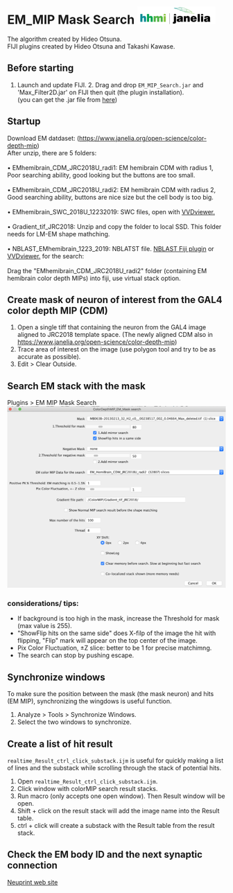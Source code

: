 # EM_MIP Mask Search [![LinkToJanelia](https://github.com/JaneliaSciComp/EM_MIP_search/blob/master/images/jrc_logo_180x40.png)](https://www.janelia.org)
The algorithm created by Hideo Otsuna.  
FIJI plugins created by Hideo Otsuna and Takashi Kawase.  

## Before starting
 1. Launch and update FIJI.
	2. Drag and drop `EM_MIP_Search.jar` and 'Max_Filter2D.jar' on FIJI then quit (the plugin installation).  
	(you can get the .jar file from [here](https://github.com/JaneliaSciComp/EM_MIP_Search/blob/master/EM_MIP_Mask_Search.jar)) 

## Startup
Download EM datdaset: (https://www.janelia.org/open-science/color-depth-mip)<br/>
After unzip, there are 5 folders:<br/><br/>
• EMhemibrain_CDM_JRC2018U_radi1: EM hemibrain CDM with radius 1, Poor searching ability, good looking but the buttons are too small.<br/><br/>
• EMhemibrain_CDM_JRC2018U_radi2: EM hemibrain CDM with radius 2, Good searching ability, buttons are nice size but the cell body is too big. <br/><br/>
• EMhemibrain_SWC_2018U_12232019: SWC files, open with [VVDviewer.](https://github.com/takashi310/VVD_Viewer/releases)<br/><br/>
• Gradient_tif_JRC2018: Unzip and copy the folder to local SSD. This folder needs for LM-EM shape mathching.<br/><br/>
• NBLAST_EMhemibrain_1223_2019: NBLATST file. [NBLAST Fiji plugin](https://github.com/JaneliaSciComp/NBLAST_Scripts/releases) or [VVDviewer.](https://github.com/takashi310/VVD_Viewer/releases) for the search: <br/>
<br/>
Drag the "EMhemibrain_CDM_JRC2018U_radi2" folder (containing EM hemibrain color depth MIPs) into fiji, use virtual stack option. 

## Create mask of neuron of interest from the GAL4 color depth MIP (CDM)
1. Open a single tiff that containing the neuron from the GAL4 image aligned to JRC2018 template space. (The newly aligned CDM also in https://www.janelia.org/open-science/color-depth-mip)
2. Trace area of interest on the image (use polygon tool and try to be as accurate as possible).
3. Edit > Clear Outside.

## Search EM stack with the mask
Plugins > EM MIP Mask Search    
![ScreenShot0](https://github.com/JaneliaSciComp/EM_MIP_search/blob/master/images/screen.png)
### considerations/ tips:
- If background is too high in the mask, increase the Threshold for mask (max value is 255).  
- "ShowFlip hits on the same side" does X-filp of the image the hit with flipping, "Flip" mark will appear on the top center of the image.
- Pix Color Fluctuation, ±Z slice: better to be 1 for precise matchimng.  
- The search can stop by pushing escape.  

## Synchronize windows
To make sure the position between the mask (the mask neuron) and hits (EM MIP), synchronizing the wingdows is useful function.
 1. Analyze > Tools > Synchronize Windows.  
 2. Select the two windows to synchronize.  
<!-- dummy -->


## Create a list of hit result
`realtime_Result_ctrl_click_substack.ijm` is useful for quickly making a list of lines and the substack while scrolling through the stack of potential hits. 
 1. Open `realtime_Result_ctrl_click_substack.ijm`.
 2. Click window with colorMIP search result stacks.
 3. Run macro (only accepts one open window). Then Result window will be open.
 4. Shift + click on the result stack will add the image name into the Result table.
 5. ctrl + click will create a substack with the Result table from the result stack.  

## Check the EM body ID and the next synaptic connection  
[Neuprint web site](https://neuprint.janelia.org/)<br/><br/>  
